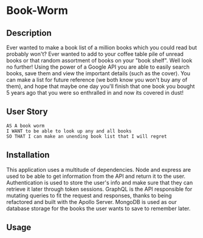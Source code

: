 # Book-Worm

## Description

Ever wanted to make a book list of a million books which you could read but probably won't? Ever wanted to add to your coffee table pile of unread books or that random assortment of books on your "book shelf". Well look no further! Using the power of a Google API you are able to easily search books, save them and view the important details (such as the cover). You can make a list for future reference (we both know you won't buy any of them), and hope that maybe one day you'll finish that one book you bought 5 years ago that you were so enthralled in and now its covered in dust!

## User Story

```
AS A book worm
I WANT to be able to look up any and all books
SO THAT I can make an unending book list that I will regret
```

## Installation

This application uses a multitude of dependencies. Node and express are used to be able to get information from the API and return it to the user. Authentication is used to store the user's info and make sure that they can retrieve it later through token sessions. GraphQL is the API responsible for mutating queries to fit the request and responses, thanks to being refactored and built with the Apollo Server. MongoDB is used as our database storage for the books the user wants to save to remember later. 

## Usage
